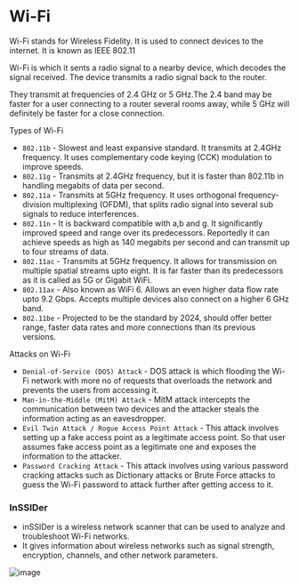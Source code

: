 # Wi-Fi
Wi-Fi stands for Wireless Fidelity. It is used to connect devices to the internet. It is known as IEEE 802.11

Wi-Fi is which it sents a radio signal to a nearby device, which decodes the signal received. The device transmits a radio signal back to the router.

They transmit at frequencies of 2.4 GHz or 5 GHz.The 2.4 band may be faster for a user connecting to a router several rooms away, while 5 GHz will definitely be faster for a close connection.

Types of Wi-Fi

* `802.11b` - Slowest and least expansive standard. It transmits at 2.4GHz frequency. It uses complementary code keying (CCK) modulation to improve speeds.
* `802.11g` - Transmits at 2.4GHz frequency, but it is faster than 802.11b in handling megabits of data per second.
* `802.11a` - Transmits at 5GHz frequency. It uses orthogonal frequency-division multiplexing (OFDM), that splits radio signal into several sub signals to reduce interferences.
* `802.11n` - It is backward compatible with a,b and g. It significantly improved speed and range over its predecessors. Reportedly it can achieve speeds as high as 140 megabits per second and can transmit up to four streams of data.
* `802.11ac` - Transmits at 5GHz frequency. It allows for transmission on multiple spatial streams upto eight. It is far faster than its predecessors as it is called as 5G or Gigabit WiFi.
* `802.11ax` - Also known as WiFi 6. Allows an even higher data flow rate upto 9.2 Gbps. Accepts multiple devices also connect on a higher 6 GHz band.
* `802.11be` - Projected to be the standard by 2024, should offer better range, faster data rates and more connections than its previous versions.

Attacks on Wi-Fi 

* `Denial-of-Service (DOS) Attack` - DOS attack is which flooding the Wi-Fi network with more no of requests that overloads the network and prevents the users from accessing it.
* `Man-in-the-Middle (MitM) Attack` - MitM attack intercepts the communication between two devices and the attacker steals the information acting as an eavesdropper.
* `Evil Twin Attack / Rogue Access Point Attack` - This attack involves setting up a fake access point as a legitimate access point. So that user assumes fake access point as a legitimate one and exposes the information to the attacker.
* `Password Cracking Attack` - This attack involves using various password cracking attacks such as Dictionary attacks or Brute Force attacks to guess the Wi-Fi password to attack further after getting access to it.

### InSSIDer
- inSSIDer is a wireless network scanner that can be used to analyze and troubleshoot Wi-Fi networks. 
- It gives information about wireless networks such as signal strength, encryption, channels, and other network parameters. 

![image](https://user-images.githubusercontent.com/33444140/230281037-4dc5aa6f-2074-470b-910b-1d0af166ade4.png)
